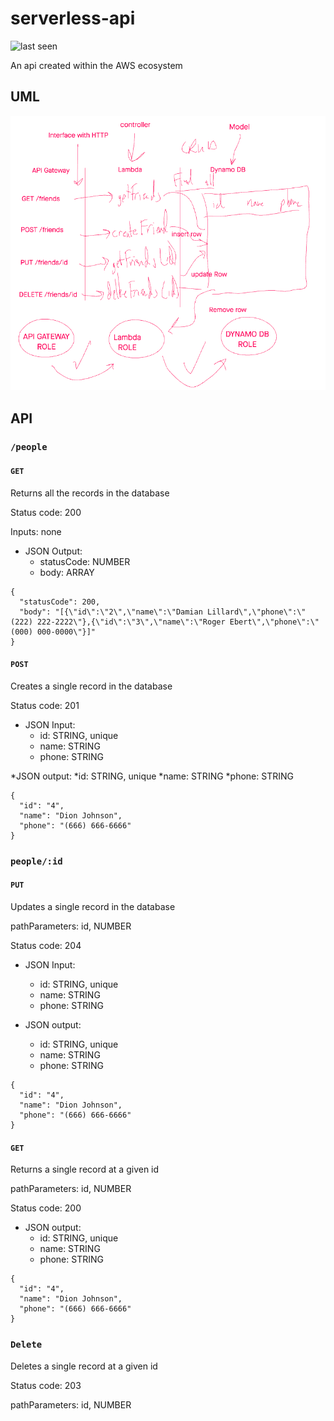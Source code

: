 # serverless-api

![last seen](https://img.shields.io/github/last-commit/CullenSharp/serverless-api)

An api created within the AWS ecosystem

## UML

![UML](UML.png)
## API

### `/people`

#### `GET`

Returns all the records in the database

Status code: 200

Inputs: none

* JSON Output:
  * statusCode: NUMBER
  * body: ARRAY

```JS
{
  "statusCode": 200,
  "body": "[{\"id\":\"2\",\"name\":\"Damian Lillard\",\"phone\":\"(222) 222-2222\"},{\"id\":\"3\",\"name\":\"Roger Ebert\",\"phone\":\"(000) 000-0000\"}]"
}
```

#### `POST`

Creates a single record in the database

Status code: 201

* JSON Input:
  * id: STRING, unique
  * name: STRING
  * phone: STRING

*JSON output:
  *id: STRING, unique
  *name: STRING
  *phone: STRING

```JS
{
  "id": "4",
  "name": "Dion Johnson",
  "phone": "(666) 666-6666"
}
```

### `people/:id`

#### `PUT`

Updates a single record in the database

pathParameters: id, NUMBER

Status code: 204

* JSON Input:
  * id: STRING, unique
  * name: STRING
  * phone: STRING

* JSON output:
  * id: STRING, unique
  * name: STRING
  * phone: STRING

```JS
{
  "id": "4",
  "name": "Dion Johnson",
  "phone": "(666) 666-6666"
}
```

#### `GET`

Returns a single record at a given id

pathParameters: id, NUMBER

Status code: 200

* JSON output:
  * id: STRING, unique
  * name: STRING
  * phone: STRING

```JS
{
  "id": "4",
  "name": "Dion Johnson",
  "phone": "(666) 666-6666"
}
```

### `Delete`

Deletes a single record at a given id

Status code: 203

pathParameters: id, NUMBER
